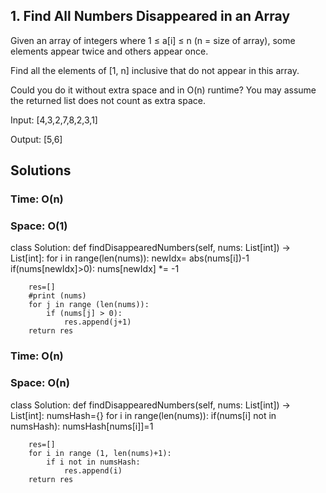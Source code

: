 ## 1. Find All Numbers Disappeared in an Array

Given an array of integers where 1 ≤ a[i] ≤ n (n = size of array), some elements appear twice and others appear once.

Find all the elements of [1, n] inclusive that do not appear in this array.

Could you do it without extra space and in O(n) runtime? You may assume the returned list does not count as extra space.

Input:
[4,3,2,7,8,2,3,1]

Output:
[5,6]

## Solutions

### Time: O(n)
### Space: O(1)

class Solution:
    def findDisappearedNumbers(self, nums: List[int]) -> List[int]:
        for i in range(len(nums)):
            newIdx= abs(nums[i])-1
            if(nums[newIdx]>0):
                nums[newIdx] *= -1
            
        res=[]
        #print (nums)
        for j in range (len(nums)):
            if (nums[j] > 0):
                res.append(j+1)
        return res

### Time: O(n)
### Space: O(n)

class Solution:
    def findDisappearedNumbers(self, nums: List[int]) -> List[int]:
        numsHash={}
        for i in range(len(nums)):
            if(nums[i] not in numsHash):
                numsHash[nums[i]]=1
    
        res=[]
        for i in range (1, len(nums)+1):
            if i not in numsHash:
                res.append(i)
        return res
